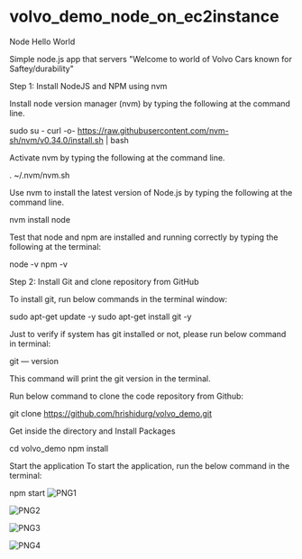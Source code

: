 # volvo_demo_node_on_ec2instance
Node Hello World

Simple node.js app that servers "Welcome to world of Volvo Cars known for Saftey/durability"


Step 1: Install NodeJS and NPM using nvm

Install node version manager (nvm) by typing the following at the command line.

sudo su -
curl -o- https://raw.githubusercontent.com/nvm-sh/nvm/v0.34.0/install.sh | bash

Activate nvm by typing the following at the command line.

. ~/.nvm/nvm.sh

Use nvm to install the latest version of Node.js by typing the following at the command line.

nvm install node

Test that node and npm are installed and running correctly by typing the following at the terminal:

node -v
npm -v

Step 2: Install Git and clone repository from GitHub

To install git, run below commands in the terminal window:

sudo apt-get update -y
sudo apt-get install git -y

Just to verify if system has git installed or not, please run below command in terminal:

git — version

This command will print the git version in the terminal.

Run below command to clone the code repository from Github:

git clone https://github.com/hrishidurg/volvo_demo.git

Get inside the directory and Install Packages

cd volvo_demo
npm install

Start the application To start the application, run the below command in the terminal:

npm start
![PNG1](https://github.com/hrishidurg/volvo_demo/assets/66934687/347985b1-b02b-40c4-a470-f9ef4803a983)

![PNG2](https://github.com/hrishidurg/volvo_demo/assets/66934687/f6587f91-5075-4d80-a4eb-296c37aea3f0)

![PNG3](https://github.com/hrishidurg/volvo_demo/assets/66934687/45e0ae6d-cc1d-4a66-913f-91d74336fb95)

![PNG4](https://github.com/hrishidurg/volvo_demo/assets/66934687/c2f35f4f-aa17-464a-8185-cf4bbbfc670f)




